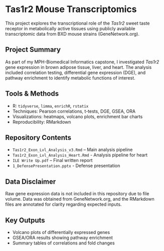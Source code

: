 # Tas1r2 Mouse Transcriptomics

This project explores the transcriptional role of the *Tas1r2* sweet taste receptor in metabolically active tissues using publicly available transcriptomic data from BXD mouse strains (GeneNetwork.org).

## Project Summary
As part of my MPH-Biomedical Informatics capstone, I investigated *Tas1r2* gene expression in brown adipose tissue, liver, and heart. The analysis included correlation testing, differential gene expression (DGE), and pathway enrichment to identify metabolic functions of interest.

## Tools & Methods
- R: `tidyverse`, `limma`, `enrichR`, `rstatix`
- Techniques: Pearson correlations, t-tests, DGE, GSEA, ORA
- Visualizations: heatmaps, volcano plots, enrichment bar charts
- Reproducibility: RMarkdown

## Repository Contents
- `Tas1r2_Exon_Lvl_Analysis_v3.Rmd` – Main analysis pipeline
- `Tas1r2_Exon_Lvl_Analysis_Heart.Rmd` - Analysis pipeline for heart
- `ILE Write Up.pdf` – Final written report
- `1_DefensePresentation.pptx` - Defense presentation

## Data Disclaimer
Raw gene expression data is not included in this repository due to file volume. Data was obtained from GeneNetwork.org, and the RMarkdown files are annotated for clarity regarding expected inputs.

## Key Outputs
- Volcano plots of differentially expressed genes
- GSEA/ORA results showing pathway enrichment
- Summary tables of correlations and fold changes
